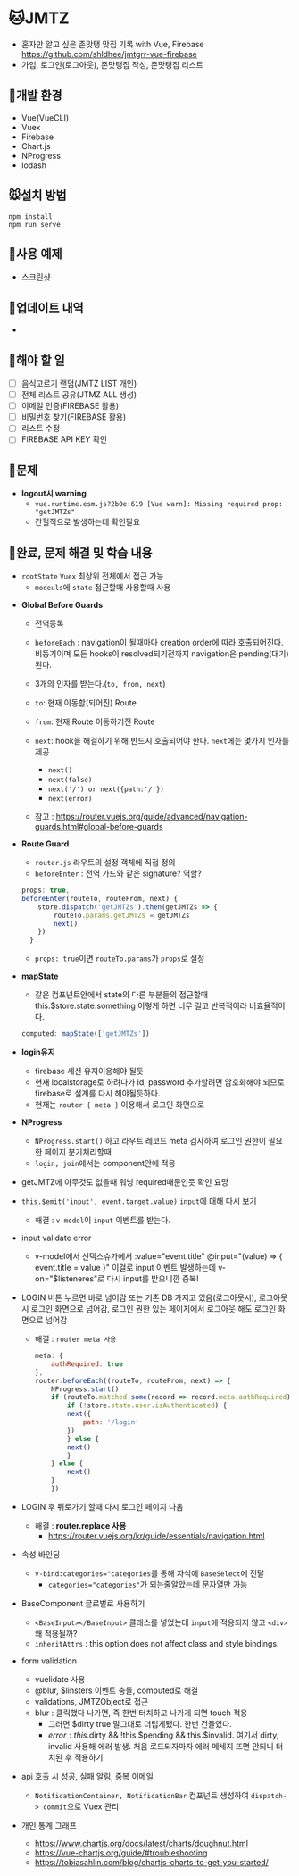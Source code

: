 # 🐱JMTZ

- 혼자만 알고 싶은 존맛탱 맛집 기록 with Vue, Firebase https://github.com/shldhee/jmtgrr-vue-firebase
- 가입, 로그인(로그아웃), 존맛탱집 작성, 존맛탱집 리스트

## 🐶개발 환경

- Vue(VueCLI)
- Vuex
- Firebase
- Chart.js
- NProgress
- lodash

## 🐭설치 방법

```
npm install
npm run serve
```

## 🐹사용 예제

- 스크린샷

## 🐰업데이트 내역

- 

## 🐺해야 할 일

 - [ ] 음식고르기 랜덤(JMTZ LIST 개인)
 - [ ] 전체 리스트 공유(JTMZ ALL 생성)
 - [ ] 이메일 인증(FIREBASE 활용)
 - [ ] 비밀번호 찾기(FIREBASE 활용)
 - [ ] 리스트 수정
 - [ ] FIREBASE API KEY 확인

## 🐸문제

- **logout시 warning**
  - `vue.runtime.esm.js?2b0e:619 [Vue warn]: Missing required prop: "getJMTZs"`
  - 간헐적으로 발생하는데 확인필요

## 🐯완료, 문제 해결 및 학습 내용

- `rootState` `Vuex` 최상위 전체에서 접근 가능
  - `modeuls`에 `state` 접근할때 사용할때 사용

* **Global Before Guards**

  - 전역등록
  - `beforeEach` : navigation이 될때마다 creation order에 따라 호출되어진다. 비동기이며 모든 hooks이 resolved되기전까지 navigation은 pending(대기)된다.
  - 3개의 인자를 받는다.(`to, from, next`)
  - `to`: 현재 이동할(되어진) Route
  - `from`: 현재 Route 이동하기전 Route
  - `next`: hook을 해결하기 위해 반드시 호출되어야 한다. `next`에는 몇가지 인자를 제공

    - `next()`
    - `next(false)`
    - `next('/') or next({path:'/'})`
    - `next(error)`

  - 참고 : https://router.vuejs.org/guide/advanced/navigation-guards.html#global-before-guards

* **Route Guard**
  - `router.js` 라우트의 설정 객체에 직접 정의
  - `beforeEnter` : 전역 가드와 같은 signature? 역할?
  ```js
  props: true,
  beforeEnter(routeTo, routeFrom, next) {
      store.dispatch('getJMTZs').then(getJMTZs => {
          routeTo.params.getJMTZs = getJMTZs
          next()
      })
    }
  ```
  - `props: true`이면 `routeTo.params`가 `props`로 설정

- **mapState**
  - 같은 컴포넌트안에서 state의 다른 부분들의 접근할때 this.\$store.state.something 이렇게 하면 너무 길고 반복적이라 비효율적이다.
  ```js
  computed: mapState(['getJMTZs'])
  ```

- **login유지**
  - firebase 세션 유지이용해야 될듯
  - 현재 localstorage로 하려다가 id, password 추가할려면 암호화해야 되므로 firebase로 설계를 다시 해야될듯하다.
  - 현재는 `router { meta }` 이용해서 로그인 화면으로

- **NProgress**

  - `NProgress.start()` 하고 라우트 레코드 meta 검사하여 로그인 권한이 필요한 페이지 분기처리할때
  - `login, join`에서는 component안에 적용

- getJMTZ에 아무것도 없을때 워닝 required때문인듯 확인 요망
- `this.$emit('input', event.target.value)` `input`에 대해 다시 보기
  - 해결 : `v-model`이 `input` 이벤트를 받는다.

- input validate error
  - v-model에서 신택스슈가에서
    :value="event.title"
    @input="(value) => { event.title = value }" 이걸로 input 이벤트 발생하는데
    v-on="\$listeneres"로 다시 input를 받으니깐 중복!
- LOGIN 버튼 누르면 바로 넘어감 또는 기존 DB 가지고 있음(로그아웃시), 로그아웃시 로그인 화면으로 넘어감, 로그인 권한 있는 페이지에서 로그아웃 해도 로그인 화면으로 넘어감
  - 해결 : `router meta 사용`
    ```js
    meta: {
        authRequired: true
    },
    router.beforeEach((routeTo, routeFrom, next) => {
        NProgress.start()
        if (routeTo.matched.some(record => record.meta.authRequired)) {
            if (!store.state.user.isAuthenticated) {
            next({
                path: '/login'
            })
            } else {
            next()
            }
        } else {
            next()
        }
        })
    ```
- LOGIN 후 뒤로가기 할때 다시 로그인 페이지 나옴
  - 해결 : **router.replace 사용**
    - https://router.vuejs.org/kr/guide/essentials/navigation.html

- 속성 바인딩
  - `v-bind:categories="categories`를 통해 자식에 `BaseSelect`에 전달
    - `categories="categories"`가 되는줄알았는데 문자열만 가능

- BaseComponent 글로벌로 사용하기
  - `<BaseInput></BaseInput>` 클래스를 넣었는데 `input`에 적용되지 않고 `<div>`왜 적용될까?
  - `inheritAttrs` : this option does not affect class and style bindings.

- form validation
  - vuelidate 사용
  - @blur, \$linsters 이벤트 충돌, computed로 해결
  - validations, JMTZObject로 접근
  - blur : 클릭했다 나가면, 즉 한번 터치하고 나가게 되면 touch 적용
    - 그러면 \$dirty true 말그대로 더럽게됐다. 한번 건들였다.
    - $error : this.$dirty && !this.$pending && this.$invalid. 여기서 dirty, invalid 사용해 에러 발생. 처음 로드되자마자 에러 메세지 뜨면 안되니 터치된 후 적용하기

- api 호출 시 성공, 실패 알림, 중복 이메일
    - `NotificationContainer, NotificationBar` 컴포넌트 생성하여 `dispatch-> commit`으로 Vuex 관리

- 개인 통계 그래프
    - https://www.chartjs.org/docs/latest/charts/doughnut.html
    - https://vue-chartjs.org/guide/#troubleshooting
    - https://tobiasahlin.com/blog/chartjs-charts-to-get-you-started/